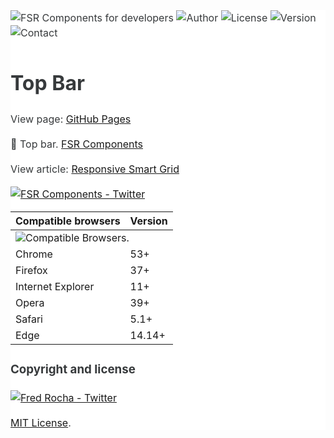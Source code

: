 <main style="font-family: -apple-system,BlinkMacSystemFont,'Segoe UI',Roboto,'Helvetica Neue',Arial,sans-serif;font-size: 1rem;line-height: 1.5;color: #373a3c;background-color: #fff;">

![FSR Components for developers](http://fsrcomponents.jcappsinc.com/imgs/favicon/top-bar/favicon-96x96.png "FSR Components for developers")
![Author](https://img.shields.io/badge/author-@fredsrocha-1da1f2.svg?style=flat-square "Author")
![License](https://img.shields.io/badge/license-MIT-ff8a65.svg?style=flat-square "License")
![Version](https://img.shields.io/badge/version-1.0.0-blue.svg?style=flat-square "Version")
![Contact](https://img.shields.io/badge/slack-fsrcomponents.slack.com-56b68b.svg?style=flat-square "Contact")

# Top Bar

View page: [GitHub Pages](https://fredsrocha.github.io/fsr-top-bar/)

:gift: Top bar. [FSR Components](https://github.com/fredsrocha/fsr-components "FSR Components")

View article: [Responsive Smart Grid](http://codepen.io/fredsrocha/post/top-bar)

[![FSR Components - Twitter](https://img.shields.io/twitter/follow/fsrcomponents.svg?style=social&label=Follow@FsrComponents)](https://twitter.com/fsrcomponents)

<table>
  <thead>
    <tr>
      <th>Compatible browsers</th>
      <th>Version</th>
    </tr>
  </thead>
  <tbody>
    <tr>
      <td colspan="2"><img src="http://fsrcomponents.jcappsinc.com/imgs/github/compatible-browsers.png" alt="Compatible Browsers." title="Compatible Browsers"></td>
    </tr>
    <tr>
      <td>Chrome</td>
      <td>53+</td>
    </tr>
    <tr>
      <td>Firefox</td>
      <td>37+</td>
    </tr>
    <tr>
      <td>Internet Explorer</td>
      <td>11+</td>
    </tr>
    <tr>
      <td>Opera</td>
      <td>39+</td>
    </tr>
    <tr>
      <td>Safari</td>
      <td>5.1+</td>
    </tr>
    <tr>
      <td>Edge</td>
      <td>14.14+</td>
    </tr>
  </tbody>
</table>

### Copyright and license

[![Fred Rocha - Twitter](https://img.shields.io/twitter/follow/fredsrocha.svg?style=social&label=@fredsrocha)](https://twitter.com/fredsrocha)
  
[MIT License](https://github.com/fredsrocha/fsr-components/blob/master/LICENSE "License").

</main>

